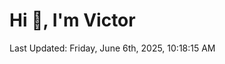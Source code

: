 <h1>Hi 👋, I'm Victor </h1>

<!--RECENT_ACTIVITY:start-->
<!--RECENT_ACTIVITY:end-->

<!--RECENT_ACTIVITY:last_update-->
Last Updated: Friday, June 6th, 2025, 10:18:15 AM
<!--RECENT_ACTIVITY:last_update_end-->
